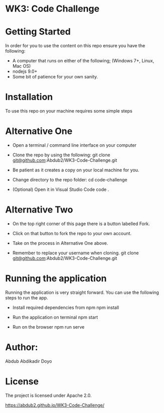 # WK3: Code Challenge

# Getting Started
In order for you to use the content on this repo ensure you have the following:

* A computer that runs on either of the following; (Windows 7+, Linux, Mac OS)
* nodejs 9.0+
* Some bit of patience for your own sanity.

# Installation
To use this repo on your machine requires some simple steps

# Alternative One
* Open a terminal / command line interface on your computer

* Clone the repo by using the following:
 git clone git@github.com:Abdub2/WK3-Code-Challenge.git

* Be patient as it creates a copy on your local machine for you.

* Change directory to the repo folder:
 cd code-challenge

* (Optional) Open it in Visual Studio Code
  code .

# Alternative Two
* On the top right corner of this page there is a button labelled Fork.

* Click on that button to fork the repo to your own account.

* Take on the process in Alternative One above.

* Remember to replace your username when cloning.
git clone git@github.com:Abdub2/WK3-Code-Challenge.git

# Running the application
Running the application is very straight forward. You can use the following steps to run the app.

* Install required dependencies from npm
npm install

* Run the application on terminal
npm start

* Run on the browser
npm run serve

# Author:
 Abdub Abdikadir Doyo
# License
The project is licensed under Apache 2.0.

https://abdub2.github.io/WK3-Code-Challenge/